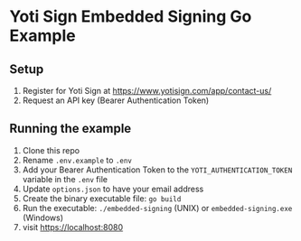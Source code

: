 # Yoti Sign Embedded Signing Go Example

## Setup

1) Register for Yoti Sign at <https://www.yotisign.com/app/contact-us/>
1) Request an API key (Bearer Authentication Token)

## Running the example

1) Clone this repo
2) Rename `.env.example` to `.env`
3) Add your Bearer Authentication Token to the `YOTI_AUTHENTICATION_TOKEN` variable in the `.env` file
4) Update `options.json` to have your email address
5) Create the binary executable file: `go build`
6) Run the executable: `./embedded-signing` (UNIX) or `embedded-signing.exe` (Windows)
7) visit <https://localhost:8080>
